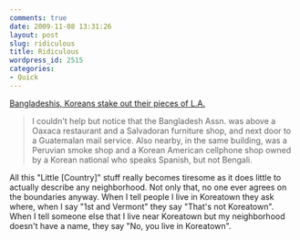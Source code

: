 ```yaml
---
comments: true
date: 2009-11-08 13:31:26
layout: post
slug: ridiculous
title: Ridiculous
wordpress_id: 2515
categories:
- Quick
---
```


[Bangladeshis, Koreans stake out their pieces of L.A.](http://www.latimes.com/news/local/la-me-lopez8-2009nov08,0,1735092,full.column)

> I couldn't help but notice that the Bangladesh Assn. was above a Oaxaca restaurant and a Salvadoran furniture shop, and next door to a Guatemalan mail service. Also nearby, in the same building, was a Peruvian smoke shop and a Korean American cellphone shop owned by a Korean national who speaks Spanish, but not Bengali.

All this "Little \[Country\]" stuff really becomes tiresome as it does little to actually describe any neighborhood. Not only that, no one ever agrees on the boundaries anyway. When I tell people I live in Koreatown they ask where, when I say "1st and Vermont" they say "That's not Koreatown". When I tell someone else that I live near Koreatown but my neighborhood doesn't have a name, they say "No, you live in Koreatown".
